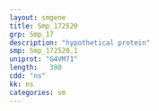 ```yaml
---
layout: smgene
title: Smp_172520
grp: Smp_17
description: "hypothetical protein"
smp: Smp_172520.1
uniprot: "G4VM71"
length:   390
cdd: "ns"
kk: ns
categories: sm
---
```

